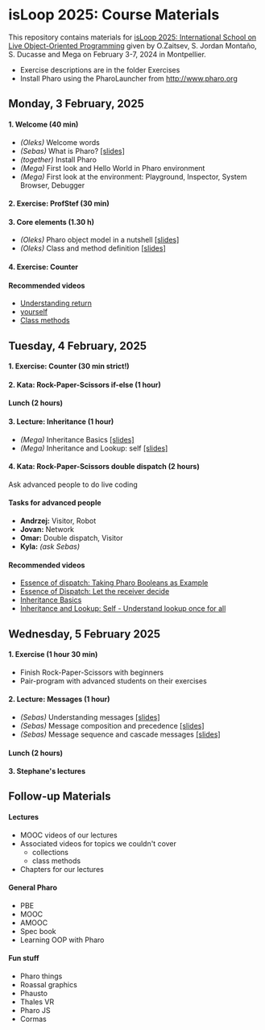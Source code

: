 # isLoop 2025: Course Materials

This repository contains materials for [isLoop 2025: International School on Live Object-Oriented Programming](https://isloop.pharo.org) 
given by O.Zaitsev, S. Jordan Montaño, S. Ducasse and Mega on February 3-7, 2024 in Montpellier.

- Exercise descriptions are in the folder Exercises
- Install Pharo using the PharoLauncher from http://www.pharo.org


## Monday, 3 February, 2025

#### 1. Welcome (40 min)

- _(Oleks)_ Welcome words
- _(Sebas)_ What is Pharo? [[slides]](./slides/C019-W1S02-WhatIsPharo.pdf)
- _(together)_ Install Pharo
- _(Mega)_ First look and Hello World in Pharo environment
- _(Mega)_ First look at the environment: Playground, Inspector, System Browser, Debugger

#### 2. Exercise: ProfStef (30 min)

#### 3. Core elements (1.30 h)

- _(Oleks)_ Pharo object model in a nutshell [[slides]](./slides/C019-W1S04-PharoModelInaNushell.pdf)
- _(Oleks)_ Class and method definition [[slides]](./slides/C019-W1S06-ClassAndMethodDefinition.pdf)

#### 4. Exercise: Counter

#### Recommended videos

- [Understanding return](https://youtu.be/dEUcZolohlw)
- [yourself](http://rmod-pharo-mooc.lille.inria.fr/MOOC/PharoMOOC-Videos/EN/Week2/C019SD-W2-S10-EN-V1.mp4)
- [Class methods](http://rmod-pharo-mooc.lille.inria.fr/MOOC/PharoMOOC-Videos/EN/Week3/C019SD-W3-S6-EN-V1.mp4)

## Tuesday, 4 February, 2025

#### 1. Exercise: Counter (30 min strict!)

#### 2. Kata: Rock-Paper-Scissors if-else (1 hour)

#### Lunch (2 hours)

#### 3. Lecture: Inheritance (1 hour)

- _(Mega)_ Inheritance Basics [[slides]](./slides/M1-3-Essence-03-Inheritance-Basic.pdf)
- _(Mega)_ Inheritance and Lookup: self [[slides]](./slides/M1-4-Essence-04-Self.pdf)

#### 4. Kata: Rock-Paper-Scissors double dispatch (2 hours)

Ask advanced people to do live coding

#### Tasks for advanced people

- **Andrzej:** Visitor, Robot
- **Jovan:** Network
- **Omar:** Double dispatch, Visitor
- **Kyla:** _(ask Sebas)_

#### Recommended videos

- [Essence of dispatch: Taking Pharo Booleans as Example](https://rmod-pharo-mooc.lille.inria.fr/AdvancedDesignMooc/Videos/M01_S1.mp4)
- [Essence of Dispatch: Let the receiver decide](https://rmod-pharo-mooc.lille.inria.fr/AdvancedDesignMooc/Videos/M01_S2_V2.mp4)
- [Inheritance Basics](https://rmod-pharo-mooc.lille.inria.fr/AdvancedDesignMooc/Videos/M01_S3.mp4)
- [Inheritance and Lookup: Self - Understand lookup once for all](https://rmod-pharo-mooc.lille.inria.fr/AdvancedDesignMooc/Videos/M01_S4.mp4)

## Wednesday, 5 February 2025

#### 1. Exercise (1 hour 30 min)

- Finish Rock-Paper-Scissors with beginners
- Pair-program with advanced students on their exercises

#### 2. Lecture: Messages (1 hour)

- _(Sebas)_ Understanding messages [[slides]](./slides/C019-W2S01-Messages.pdf)
- _(Sebas)_ Message composition and precedence [[slides]](./slides/C019-W2S03-Messages-Precedence.pdf)
- _(Sebas)_ Message sequence and cascade messages [[slides]](./slides/C019-W2S04-Messages-Sequence.pdf)

#### Lunch (2 hours)

#### 3. Stephane's lectures

## Follow-up Materials

#### Lectures

- MOOC videos of our lectures
- Associated videos for topics we couldn't cover
    - collections
    - class methods
- Chapters for our lectures

#### General Pharo

- PBE
- MOOC
- AMOOC 
- Spec book
- Learning OOP with Pharo

#### Fun stuff

- Pharo things
- Roassal graphics
- Phausto
- Thales VR
- Pharo JS
- Cormas